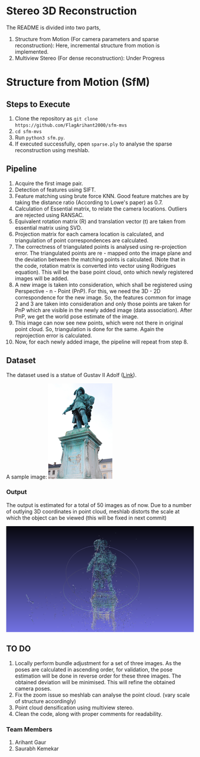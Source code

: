 # Stereo 3D Reconstruction

The README is divided into two parts,
1. Structure from Motion (For camera parameters and sparse reconstruction): Here, incremental structure from motion is implemented.
2. Multiview Stereo (For dense reconstruction): Under Progress

# Structure from Motion (SfM)

## Steps to Execute

1. Clone the repository as ```git clone https://github.com/FlagArihant2000/sfm-mvs```
2. ```cd sfm-mvs```
3. Run ```python3 sfm.py```.
4. If executed successfully, open ```sparse.ply``` to analyse the sparse reconstruction using meshlab.

## Pipeline
1. Acquire the first image pair.
2. Detection of features using SIFT.
3. Feature matching using brute force KNN. Good feature matches are by taking the distance ratio (According to Lowe's paper) as 0.7.
4. Calculation of Essential matrix, to relate the camera locations. Outliers are rejected using RANSAC.
5. Equivalent rotation matrix (R) and translation vector (t) are taken from essential matrix using SVD.
6. Projection matrix for each camera location is calculated, and triangulation of point correspondences are calculated.
7. The correctness of triangulated points is analysed using re-projection error. The triangulated points are re - mapped onto the image plane and the deviation between the matching points is calculated. (Note that in the code, rotation matrix is converted into vector using Rodrigues equation). This will be the base point cloud, onto which newly registered images will be added.
8. A new image is taken into consideration, which shall be registered using Perspective - n - Point (PnP). For this, we need the 3D - 2D correspondence for the new image. So, the features common for image 2 and 3 are taken into consideration and only those points are taken for PnP which are visible in the newly added image (data association). After PnP, we get the world pose estimate of the image.
9. This image can now see new points, which were not there in original point cloud. So, triangulation is done for the same. Again the reprojection error is calculated.
10. Now, for each newly added image, the pipeline will repeat from step 8.

## Dataset

The dataset used is a statue of Gustav II Adolf ([Link](http://www.maths.lth.se/matematiklth/personal/calle/dataset/dataset.html)).

A sample image:
<img src="image.jpg" style="zoom:25%;" />

### Output

The output is estimated for a total of 50 images as of now. Due to a number of outlying 3D coordinates in point cloud, meshlab distorts the scale at which the object can be viewed (this will be fixed in next commit)

<img src="Result/result.png" alt="Image" style="zoom:50%;" />

## TO DO

1. Locally perform bundle adjustment for a set of three images. As the poses are calculated in ascending order, for validation, the pose estimation will be done in reverse order for these three images. The obtained deviation will be minimised. This will refine the obtained camera poses.
2. Fix the zoom issue so meshlab can analyse the point cloud. (vary scale of structure accordingly)
3. Point cloud densification using multiview stereo.
4. Clean the code, along with proper comments for readability.

### Team Members

1. Arihant Gaur
2. Saurabh Kemekar

